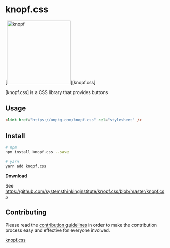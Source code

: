# knopf.css

[<img src="https://knopf.dev/logo.svg" alt="knopf" width="200" height="200">][knopf.css]

[knopf.css] is a CSS library that provides buttons

## Usage

```html
<link href="https://unpkg.com/knopf.css" rel="stylesheet" />
```

## Install

```sh
# npm
npm install knopf.css --save

# yarn
yarn add knopf.css
```

**Download**

See https://github.com/systemsthinkinginstitute/knopf.css/blob/master/knopf.css

## Contributing

Please read the [contribution guidelines](CONTRIBUTING.md) in order to make the
contribution process easy and effective for everyone involved.

[knopf.css](https://knopf.dev/)

